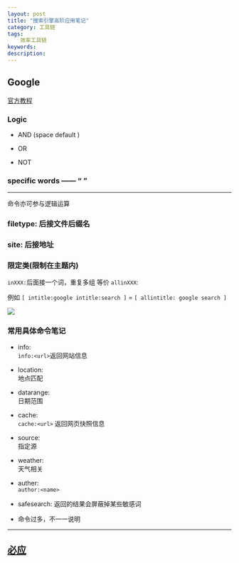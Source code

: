 ```yaml
---
layout: post
title: "搜索引擎高阶应用笔记"
category: 工具链
tags: 
    效率工具链
keywords: 
description: 
---
```




## Google
[官方教程](http://www.googleguide.com/advanced\_operators\_reference.html)

###  Logic

* AND (space default )

* OR

* NOT

### specific words —— “ ”

---
命令亦可参与逻辑运算

### filetype: 后接文件后缀名


### site: 后接地址


### 限定类(限制在主题内)

`inXXX:`后面接一个词，重复多组 等价 `allinXXX`:

例如
`[ intitle:google intitle:search ]` = `[ allintitle: google search ]`

![]({{site.zhehua.images}}/misc/google_search_operator.jpg)

### 常用具体命令笔记

* info:  
`info:<url>`返回网站信息

* location:  
地点匹配

* datarange:  
日期范围

* cache:  
`cache:<url>` 返回网页快照信息

* source:  
指定源


* weather:  
 天气相关

* auther:  
`author:<name>`

* safesearch:
返回的结果会屏蔽掉某些敏感词

* 命令过多，不一一说明

---
## [必应](cn.bing.com)
